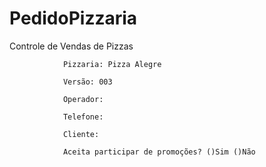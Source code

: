# PedidoPizzaria

Controle de Vendas de Pizzas


				Pizzaria: Pizza Alegre

				Versão: 003

				Operador:

				Telefone:

				Cliente:
				
				Aceita participar de promoções? ()Sim ()Não
